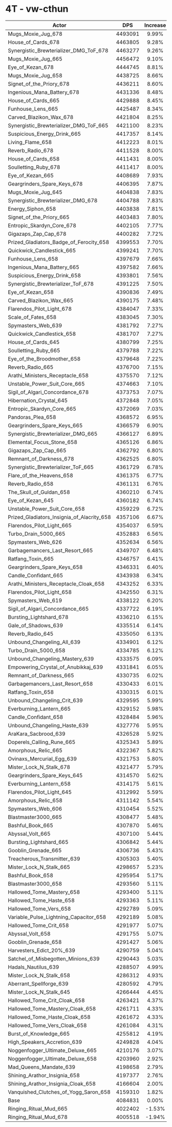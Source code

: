 # 4T - vw-cthun
| Actor | DPS | Increase |
|---|:---:|:---:|
|Mugs_Moxie_Jug_678|4493091|9.99%|
|House_of_Cards_678|4463805|9.28%|
|Synergistic_Brewterializer_DMG_ToF_678|4463277|9.26%|
|Mugs_Moxie_Jug_665|4456472|9.10%|
|Eye_of_Kezan_678|4444745|8.81%|
|Mugs_Moxie_Jug_658|4438725|8.66%|
|Signet_of_the_Priory_678|4436211|8.60%|
|Ingenious_Mana_Battery_678|4431336|8.48%|
|House_of_Cards_665|4429888|8.45%|
|Funhouse_Lens_665|4425487|8.34%|
|Carved_Blazikon_Wax_678|4421804|8.25%|
|Synergistic_Brewterializer_DMG_ToF_665|4421100|8.23%|
|Suspicious_Energy_Drink_665|4417357|8.14%|
|Living_Flame_658|4412223|8.01%|
|Reverb_Radio_678|4411528|8.00%|
|House_of_Cards_658|4411431|8.00%|
|Soulletting_Ruby_678|4411417|8.00%|
|Eye_of_Kezan_665|4408689|7.93%|
|Geargrinders_Spare_Keys_678|4406395|7.87%|
|Mugs_Moxie_Jug_645|4404838|7.83%|
|Synergistic_Brewterializer_DMG_678|4404788|7.83%|
|Energy_Siphon_658|4403838|7.81%|
|Signet_of_the_Priory_665|4403483|7.80%|
|Entropic_Skardyn_Core_678|4402105|7.77%|
|Gigazaps_Zap_Cap_678|4400282|7.72%|
|Prized_Gladiators_Badge_of_Ferocity_658|4399553|7.70%|
|Quickwick_Candlestick_665|4399241|7.70%|
|Funhouse_Lens_658|4397679|7.66%|
|Ingenious_Mana_Battery_665|4397582|7.66%|
|Suspicious_Energy_Drink_658|4393801|7.56%|
|Synergistic_Brewterializer_ToF_678|4391225|7.50%|
|Eye_of_Kezan_658|4390836|7.49%|
|Carved_Blazikon_Wax_665|4390175|7.48%|
|Flarendos_Pilot_Light_678|4384047|7.33%|
|Scale_of_Fates_658|4383045|7.30%|
|Spymasters_Web_639|4381792|7.27%|
|Quickwick_Candlestick_658|4381707|7.27%|
|House_of_Cards_645|4380799|7.25%|
|Soulletting_Ruby_665|4379788|7.22%|
|Eye_of_the_Broodmother_658|4379648|7.22%|
|Reverb_Radio_665|4376700|7.15%|
|Arathi_Ministers_Receptacle_658|4375570|7.12%|
|Unstable_Power_Suit_Core_665|4374663|7.10%|
|Sigil_of_Algari_Concordance_678|4373753|7.07%|
|Hibernation_Crystal_645|4372848|7.05%|
|Entropic_Skardyn_Core_665|4372069|7.03%|
|Pandoras_Plea_658|4368572|6.95%|
|Geargrinders_Spare_Keys_665|4366579|6.90%|
|Synergistic_Brewterializer_DMG_665|4366127|6.89%|
|Elemental_Focus_Stone_658|4365126|6.86%|
|Gigazaps_Zap_Cap_665|4362792|6.80%|
|Remnant_of_Darkness_678|4362525|6.80%|
|Synergistic_Brewterializer_ToF_665|4361729|6.78%|
|Flare_of_the_Heavens_658|4361375|6.77%|
|Reverb_Radio_658|4361131|6.76%|
|The_Skull_of_Guldan_658|4360210|6.74%|
|Eye_of_Kezan_645|4360182|6.74%|
|Unstable_Power_Suit_Core_658|4359229|6.72%|
|Prized_Gladiators_Insignia_of_Alacrity_658|4357106|6.67%|
|Flarendos_Pilot_Light_665|4354037|6.59%|
|Turbo_Drain_5000_665|4352883|6.56%|
|Spymasters_Web_626|4352634|6.56%|
|Garbagemancers_Last_Resort_665|4349707|6.48%|
|Ratfang_Toxin_665|4346757|6.41%|
|Geargrinders_Spare_Keys_658|4346331|6.40%|
|Candle_Confidant_665|4343938|6.34%|
|Arathi_Ministers_Receptacle_Cloak_658|4343252|6.33%|
|Flarendos_Pilot_Light_658|4342550|6.31%|
|Spymasters_Web_619|4338122|6.20%|
|Sigil_of_Algari_Concordance_665|4337722|6.19%|
|Bursting_Lightshard_678|4336210|6.15%|
|Gale_of_Shadows_639|4335514|6.14%|
|Reverb_Radio_645|4335050|6.13%|
|Unbound_Changeling_All_639|4334901|6.12%|
|Turbo_Drain_5000_658|4334785|6.12%|
|Unbound_Changeling_Mastery_639|4333575|6.09%|
|Empowering_Crystal_of_Anubikkaj_639|4331841|6.05%|
|Remnant_of_Darkness_665|4330735|6.02%|
|Garbagemancers_Last_Resort_658|4330433|6.01%|
|Ratfang_Toxin_658|4330315|6.01%|
|Unbound_Changeling_Crit_639|4329595|5.99%|
|Everburning_Lantern_665|4329152|5.98%|
|Candle_Confidant_658|4328484|5.96%|
|Unbound_Changeling_Haste_639|4327776|5.95%|
|AraKara_Sacbrood_639|4326528|5.92%|
|Doperels_Calling_Rune_665|4325343|5.89%|
|Amorphous_Relic_665|4322367|5.82%|
|Ovinaxs_Mercurial_Egg_639|4321753|5.80%|
|Mister_Lock_N_Stalk_678|4321477|5.79%|
|Geargrinders_Spare_Keys_645|4314570|5.62%|
|Everburning_Lantern_658|4314175|5.61%|
|Flarendos_Pilot_Light_645|4312992|5.59%|
|Amorphous_Relic_658|4311142|5.54%|
|Spymasters_Web_606|4310454|5.52%|
|Blastmaster3000_665|4308477|5.48%|
|Bashful_Book_665|4307870|5.46%|
|Abyssal_Volt_665|4307100|5.44%|
|Bursting_Lightshard_665|4306842|5.44%|
|Gooblin_Grenade_665|4306736|5.43%|
|Treacherous_Transmitter_639|4305303|5.40%|
|Mister_Lock_N_Stalk_665|4298657|5.23%|
|Bashful_Book_658|4295954|5.17%|
|Blastmaster3000_658|4293560|5.11%|
|Hallowed_Tome_Mastery_658|4293400|5.11%|
|Hallowed_Tome_Haste_658|4293363|5.11%|
|Hallowed_Tome_Vers_658|4292789|5.09%|
|Variable_Pulse_Lightning_Capacitor_658|4292189|5.08%|
|Hallowed_Tome_Crit_658|4291977|5.07%|
|Abyssal_Volt_658|4291755|5.07%|
|Gooblin_Grenade_658|4291427|5.06%|
|Harvesters_Edict_20%_639|4290759|5.04%|
|Satchel_of_Misbegotten_Minions_639|4290443|5.03%|
|Hadals_Nautilus_639|4288507|4.99%|
|Mister_Lock_N_Stalk_658|4286312|4.93%|
|Aberrant_Spellforge_639|4280592|4.79%|
|Mister_Lock_N_Stalk_645|4266444|4.45%|
|Hallowed_Tome_Crit_Cloak_658|4263421|4.37%|
|Hallowed_Tome_Mastery_Cloak_658|4261711|4.33%|
|Hallowed_Tome_Haste_Cloak_658|4261672|4.33%|
|Hallowed_Tome_Vers_Cloak_658|4261084|4.31%|
|Burst_of_Knowledge_665|4255812|4.19%|
|High_Speakers_Accretion_639|4249828|4.04%|
|Noggenfogger_Ultimate_Deluxe_665|4210176|3.07%|
|Noggenfogger_Ultimate_Deluxe_658|4203960|2.92%|
|Mad_Queens_Mandate_639|4198658|2.79%|
|Shining_Arathor_Insignia_658|4197377|2.76%|
|Shining_Arathor_Insignia_Cloak_658|4166604|2.00%|
|Vanquished_Clutches_of_Yogg_Saron_658|4159310|1.82%|
|Base|4084831|0.00%|
|Ringing_Ritual_Mud_665|4022402|-1.53%|
|Ringing_Ritual_Mud_678|4005518|-1.94%|
